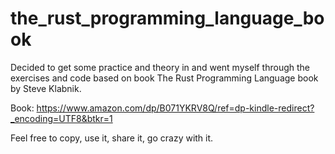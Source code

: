 # the_rust_programming_language_book
Decided to get some practice and theory in and went myself through the exercises and code based on book The Rust Programming Language book by Steve Klabnik.

Book: https://www.amazon.com/dp/B071YKRV8Q/ref=dp-kindle-redirect?_encoding=UTF8&btkr=1

Feel free to copy, use it, share it, go crazy with it.

